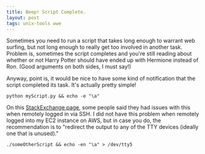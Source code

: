 ```yaml
---
title: Beep! Script Complete.
layout: post
tags: unix-tools wwe
---
```


Sometimes you need to run a script that takes long enough to warrant web surfing, but 
not long enough to really get too involved in another task.  Problem is, sometimes
the script completes and you're still reading about whether or not Harry Potter 
should have ended up with Hermione instead of Ron.  (Good arguments on both sides,
I must say!)
 
Anyway, point is, it would be nice to have some kind of notification that the script
completed its task.  It's actually pretty simple!
 
```
python myScript.py && echo -e "\a"
```
 
On this [StackExchange page](https://unix.stackexchange.com/questions/1974/how-do-i-make-my-pc-speaker-beep),
some people said they had issues with this when remotely logged in via SSH. I did not have this
problem when remotely logged into my EC2 instance on AWS, but in case you do, the recommendation is
to "redirect the output to any of the TTY devices (ideally one that is unused)."
 
```
./someOtherScript && echo -en "\a" > /dev/tty5
```
